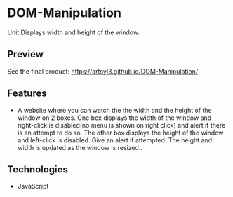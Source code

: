# DOM-Manipulation

Unit Displays width and height of the window.

## Preview

See the final product: https://artsyl3.github.io/DOM-Manipulation/

## Features

- A website where you can watch the the width and the height of the window on 2 boxes. One box displays the width of the window and right-click is disabled(no menu
is shown on right click) and alert if there is an attempt to do so. The other box displays the height of the
window and left-click is disabled. Give an alert if attempted. The height and width is updated as the
window is resized..


## Technologies
- JavaScript

